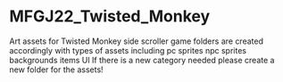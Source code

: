 # MFGJ22_Twisted_Monkey
Art assets for Twisted Monkey side scroller game
folders are created accordingly with types of assets including
pc sprites
npc sprites
backgrounds
items
UI
If there is a new category needed please create a new folder for the assets! 
